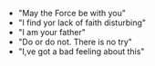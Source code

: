 - "May the Force be with you"
- "I find yor lack of faith disturbing"
- "I am your father"
- "Do or do not. There is no try"
- "I,ve got a bad feeling about this"
